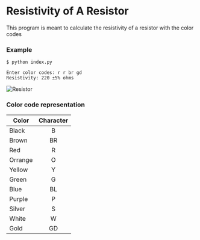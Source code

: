 # Resistivity of A Resistor
This program is meant to calculate the resistivity of a resistor with the color codes

### Example
```
$ python index.py

Enter color codes: r r br gd
Resistivity: 220 ±5% ohms
```
![Resistor](https://hi-static.z-dn.net/files/da2/b4ca2e93faae4262ed03db71aae243a2.jpeg)
### Color code representation 
| Color         | Character     |
| ------------- |:-------------:|
| Black         | B             |
| Brown         | BR            |
| Red           | R             |
| Orrange       | O             |
| Yellow        | Y             |
| Green         | G             |
| Blue          | BL            |
| Purple        | P             |
| Silver        | S             |
| White         | W             |
| Gold          | GD            |
